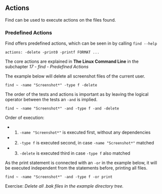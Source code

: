 ## Actions

Find can be used to execute actions on the files found. 

### Predefined Actions

Find offers predefined actions, which can be seen in by calling `find --help`

~~~~
actions: -delete -print0 -printf FORMAT ...
~~~~

The core actions are explained in **The Linux Command Line** in the subchapter *17 - find - Predefined Actions*

The example below will delete all screenshot files of the current user.

~~~~
find ~ -name "Screenshot*" -type f -delete
~~~~
The order of the tests and actions is important as by leaving the logical operator between the tests an `-and` is implied. 

~~~~
find ~ -name "Screenshot*" -and -type f -and -delete
~~~~
Order of execution:
- 1. `-name "Screenshot*"` is executed first, without any dependencies
- 2. `-type f` is executed second, in case `-name "Screenshot*"` matched
- 3. `-delete` is executed third in case `-type f` also matched

As the print statement is connected with an `-or` in the example below, it will be executed independent from the statements before, printing all files.

~~~~
find ~ -name "Screenshot*" -and -type f -or print
~~~~

Exercise:
*Delete all .bak files in the example directory tree.*

